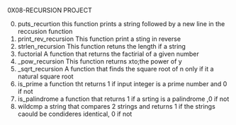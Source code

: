 0X08-RECURSION PROJECT

0. puts_recurtion
this function prints a string followed by a new line in the reccusion function
1. print_rev_recursion
This function print a sting in reverse
2. strlen_recursion
This function retuns the length if a string
3. fuctorial
A function that returns the factirial of a given number
4. _pow_recursion
This function returns xto;the power of y
5. _sqrt_recursion
A function that finds the square root of n only if it a natural square root
6. is_prime
a function tht returns 1 if input integer is a prime number and 0 if not
7. is_palindrome
a function that returns 1 if a srting is a palindrome ,0 if not
8. wildcmp
a string that compares 2 strings and returns 1 if the strings caould be condideres identical, 0 if not

